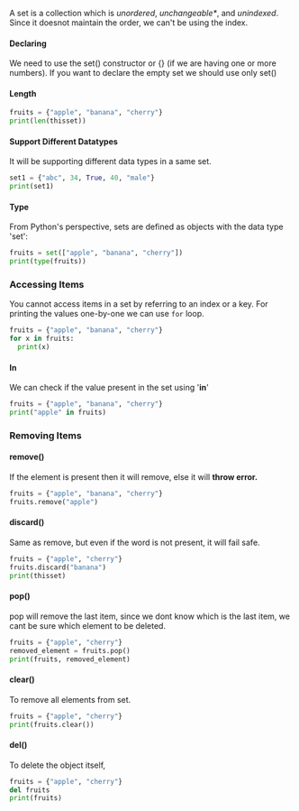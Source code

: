 A set is a collection which is _unordered_, _unchangeable*_, and _unindexed_.
Since it doesnot maintain the order, we can't be using the index. 

#### Declaring

We need to use the set() constructor or {} (if we are having one or more numbers). If you want to declare the empty set we should use only set()

#### Length

```python
fruits = {"apple", "banana", "cherry"}  
print(len(thisset))
```


#### Support Different Datatypes

It will be supporting different data types in a same set. 


```python
set1 = {"abc", 34, True, 40, "male"}
print(set1)
```

#### Type 

From Python's perspective, sets are defined as objects with the data type 'set':

```python
fruits = set(["apple", "banana", "cherry"])
print(type(fruits))
```


### Accessing Items

You cannot access items in a set by referring to an index or a key.
For printing the values one-by-one we can use `for` loop. 

```python
fruits = {"apple", "banana", "cherry"}  
for x in fruits:  
  print(x)
```

#### In 
We can check if the value present in the set using '**in**' 

```python
fruits = {"apple", "banana", "cherry"}
print("apple" in fruits)
```

### Removing Items

#### remove()

If the element is present then it will remove, else it will **throw error.** 

```python
fruits = {"apple", "banana", "cherry"}
fruits.remove("apple")
```

#### discard()

Same as remove, but even if the word is not present, it will fail safe. 

```python
fruits = {"apple", "cherry"}  
fruits.discard("banana")
print(thisset)
```

#### pop()

pop will remove the last item, since we dont know which is the last item, we cant be sure which element to be deleted. 

```python
fruits = {"apple", "cherry"}
removed_element = fruits.pop()
print(fruits, removed_element)
```

#### clear()

To remove all elements from set. 
```python
fruits = {"apple", "cherry"}
print(fruits.clear())
```

#### del()

To delete the object itself, 

```python
fruits = {"apple", "cherry"}
del fruits
print(fruits)
```

